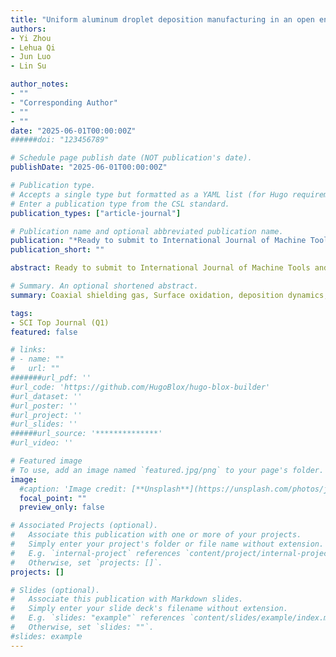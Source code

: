 ```yaml
---
title: "Uniform aluminum droplet deposition manufacturing in an open environment: oxidation suppression and stable printing under coaxial shielding gas"
authors:
- Yi Zhou
- Lehua Qi
- Jun Luo
- Lin Su

author_notes:
- ""
- "Corresponding Author"
- ""
- ""
date: "2025-06-01T00:00:00Z"
######doi: "123456789"

# Schedule page publish date (NOT publication's date).
publishDate: "2025-06-01T00:00:00Z"

# Publication type.
# Accepts a single type but formatted as a YAML list (for Hugo requirements).
# Enter a publication type from the CSL standard.
publication_types: ["article-journal"]

# Publication name and optional abbreviated publication name.
publication: "*Ready to submit to International Journal of Machine Tools and Manufacture, 000*"
publication_short: ""

abstract: Ready to submit to International Journal of Machine Tools and Manufacture，please wait for my good news.

# Summary. An optional shortened abstract.
summary: Coaxial shielding gas, Surface oxidation, deposition dynamics, Aluminum droplet, Metal micro-droplet deposition manufacturing.

tags:
- SCI Top Journal (Q1) 
featured: false

# links:
# - name: ""
#   url: ""
#######url_pdf: ''
#url_code: 'https://github.com/HugoBlox/hugo-blox-builder'
#url_dataset: ''
#url_poster: ''
#url_project: ''
#url_slides: ''
######url_source: '**************'
#url_video: ''

# Featured image
# To use, add an image named `featured.jpg/png` to your page's folder. 
image:
  #caption: 'Image credit: [**Unsplash**](https://unsplash.com/photos/jdD8gXaTZsc)'
  focal_point: ""
  preview_only: false

# Associated Projects (optional).
#   Associate this publication with one or more of your projects.
#   Simply enter your project's folder or file name without extension.
#   E.g. `internal-project` references `content/project/internal-project/index.md`.
#   Otherwise, set `projects: []`.
projects: []

# Slides (optional).
#   Associate this publication with Markdown slides.
#   Simply enter your slide deck's filename without extension.
#   E.g. `slides: "example"` references `content/slides/example/index.md`.
#   Otherwise, set `slides: ""`.
#slides: example
---
```


<!-- {{% callout note %}}
Click the *Cite* button above to demo the feature to enable visitors to import publication metadata into their reference management software.
{{% /callout %}}

{{% callout note %}}
Create your slides in Markdown - click the *Slides* button to check out the example.
{{% /callout %}}

Add the publication's **full text** or **supplementary notes** here. You can use rich formatting such as including [code, math, and images](https://docs.hugoblox.com/content/writing-markdown-latex/). -->
